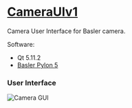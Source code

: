 # [CameraUIv1](https://codeleccz.github.io/CameraUIv1/)

Camera User Interface for Basler camera.

Software:
- Qt 5.11.2
- [Basler Pylon 5](https://www.baslerweb.com/en/products/software/pylon-windows/)

### User Interface

![Camera GUI](https://codeleccz.github.io/CameraUIv1/Qt%20Pylon.png)

